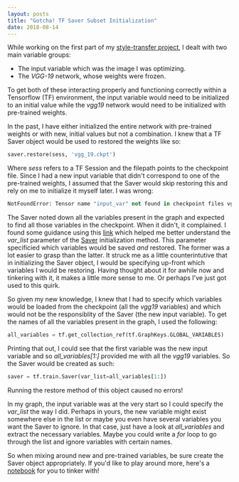 ```yaml
---
layout: posts
title: "Gotcha! TF Saver Subset Initialization"
date: 2018-08-14
---
```


While working on the first part of my [style-transfer project](/blog/2018/07/30/content-reconstruction), I dealt with two main variable groups: 
* The input variable which was the image I was optimizing. 
* The _VGG-19_ network, whose weights were frozen. 

To get both of these interacting properly and functioning correctly within a Tensorflow (TF) environment, the input variable would need to be initialized to an initial value while the _vgg19_ network would need to be initialized with pre-trained weights. 

In the past, I have either initialized the entire network with pre-trained weights or with new, initial values but not a combination. I knew that a TF Saver object would be used to restored the weights like so: 
```python
saver.restore(sess, 'vgg_19.ckpt')
```

Where _sess_ refers to a TF Session and the filepath points to the checkpoint file. Since I had a new input variable that didn't correspond to one of the pre-trained weights, I assumed that the Saver would skip restoring this and rely on me to initialize it myself later. I was wrong: 
```python
NotFoundError: Tensor name "input_var" not found in checkpoint files vgg_19.ckpt
```

The Saver noted down all the variables present in the graph and expected to find all those variables in the checkpoint. When it didn't, it complained. I found some guidance using this [link](https://stackoverflow.com/questions/45179556/key-variable-name-not-found-in-checkpoint-tensorflow/47917561#47917561) which helped me better understand the _var\_list_ parameter of the [Saver](https://www.tensorflow.org/api_docs/python/tf/train/Saver) initialization method. This parameter specificied which variables would be saved _and_ restored. The former was a lot easier to grasp than the latter. It struck me as a little counterintutive that in initializing the Saver object, I would be specifying up-front which variables I would be restoring. Having thought about it for awhile now and tinkering with it, it makes a little more sense to me. Or perhaps I've just got used to this quirk. 

So given my new knowledge, I knew that I had to specify which variables would be loaded from the checkpoint (all the _vgg19_ variables) and which would not be the responsiblity of the Saver (the new input variable). To get the names of all the variables present in the graph, I used the following: 
```python
all_variables = tf.get_collection_ref(tf.GraphKeys.GLOBAL_VARIABLES)
```

Printing that out, I could see that the first variable was the new input variable and so _all\_variables[1:]_ provided me with all the _vgg19_ variables. So the Saver would be created as such: 
```python
saver = tf.train.Saver(var_list=all_variables[1:])
```

Running the restore method of this object caused no errors! 

In my graph, the input variable was at the very start so I could specify the _var\_list_ the way I did. Perhaps in yours, the new variable might exist somewhere else in the list or maybe you even have several variables you want the Saver to ignore. In that case, just have a look at _all\_variables_ and extract the necessary variables. Maybe you could write a _for_ loop to go through the list and ignore variables with certain names. 

So when mixing around new and pre-trained variables, be sure create the Saver object appropriately. 
If you'd like to play around more, here's a [notebook](https://github.com/ashwindcruz/style-transfer/blob/master/gotchas/restore_subset_of_variables.ipynb) for you to tinker with! 